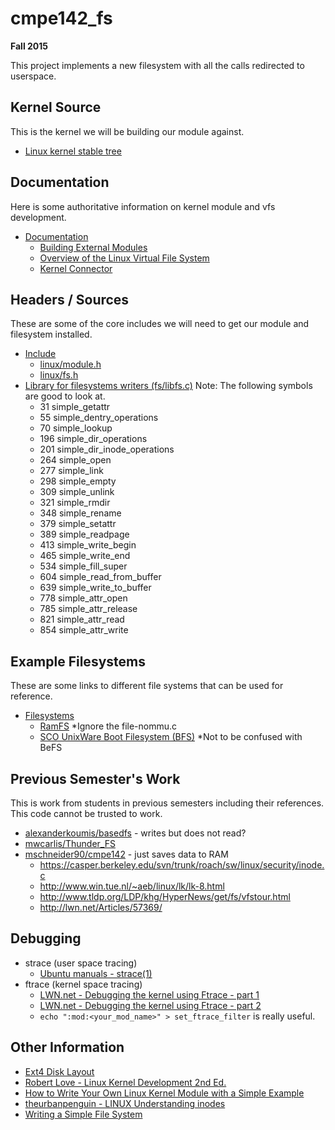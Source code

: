 # cmpe142_fs
**Fall 2015**

This project implements a new filesystem with all the calls redirected to userspace.

## Kernel Source
This is the kernel we will be building our module against.
* [Linux kernel stable tree](https://git.kernel.org/cgit/linux/kernel/git/stable/linux-stable.git/tree/)

## Documentation
Here is some authoritative information on kernel module and vfs development.
* [Documentation](https://git.kernel.org/cgit/linux/kernel/git/stable/linux-stable.git/tree/Documentation)
  * [Building External Modules](https://git.kernel.org/cgit/linux/kernel/git/stable/linux-stable.git/tree/Documentation/kbuild/modules.txt)
  * [Overview of the Linux Virtual File System](https://git.kernel.org/cgit/linux/kernel/git/stable/linux-stable.git/tree/Documentation/filesystems/vfs.txt)
  * [Kernel Connector](https://git.kernel.org/cgit/linux/kernel/git/stable/linux-stable.git/tree/Documentation/connector/connector.txt)

## Headers / Sources
These are some of the core includes we will need to get our module and filesystem installed.
* [Include](https://git.kernel.org/cgit/linux/kernel/git/stable/linux-stable.git/tree/include)
  * [linux/module.h](https://git.kernel.org/cgit/linux/kernel/git/stable/linux-stable.git/tree/include/linux/module.h)
  * [linux/fs.h](https://git.kernel.org/cgit/linux/kernel/git/stable/linux-stable.git/tree/include/linux/fs.h)
* [Library for filesystems writers (fs/libfs.c)](https://git.kernel.org/cgit/linux/kernel/git/stable/linux-stable.git/tree/fs/libfs.c) Note: The following symbols are good to look at.
  * 31 simple_getattr
  * 55 simple_dentry_operations
  * 70 simple_lookup
  * 196 simple_dir_operations
  * 201 simple_dir_inode_operations
  * 264 simple_open
  * 277 simple_link
  * 298 simple_empty
  * 309 simple_unlink
  * 321 simple_rmdir
  * 348 simple_rename
  * 379 simple_setattr
  * 389 simple_readpage
  * 413 simple_write_begin
  * 465 simple_write_end
  * 534 simple_fill_super
  * 604 simple_read_from_buffer
  * 639 simple_write_to_buffer
  * 778 simple_attr_open
  * 785 simple_attr_release
  * 821 simple_attr_read
  * 854 simple_attr_write

## Example Filesystems
These are some links to different file systems that can be used for reference.
* [Filesystems](https://git.kernel.org/cgit/linux/kernel/git/stable/linux-stable.git/tree/fs)
  * [RamFS](https://git.kernel.org/cgit/linux/kernel/git/stable/linux-stable.git/tree/fs/ramfs) *Ignore the file-nommu.c
  * [SCO UnixWare Boot Filesystem (BFS)](https://git.kernel.org/cgit/linux/kernel/git/stable/linux-stable.git/tree/fs/bfs) *Not to be confused with BeFS

## Previous Semester's Work
This is work from students in previous semesters including their references. This code cannot be trusted to work.
* [alexanderkoumis/basedfs](https://github.com/alexanderkoumis/basedfs) - writes but does not read?
* [mwcarlis/Thunder_FS](https://github.com/mwcarlis/Thunder_FS)
* [mschneider90/cmpe142](https://github.com/mschneider90/cmpe142) - just saves data to RAM
  * https://casper.berkeley.edu/svn/trunk/roach/sw/linux/security/inode.c
  * http://www.win.tue.nl/~aeb/linux/lk/lk-8.html
  * http://www.tldp.org/LDP/khg/HyperNews/get/fs/vfstour.html
  * http://lwn.net/Articles/57369/

## Debugging
* strace (user space tracing)
  * [Ubuntu manuals - strace(1)](http://manpages.ubuntu.com/manpages/wily/en/man1/strace.1.html)
* ftrace (kernel space tracing)
  * [LWN.net - Debugging the kernel using Ftrace - part 1](https://lwn.net/Articles/365835/)
  * [LWN.net - Debugging the kernel using Ftrace - part 2](https://lwn.net/Articles/366796/)
  * `echo ":mod:<your_mod_name>" > set_ftrace_filter` is really useful.

## Other Information
* [Ext4 Disk Layout](https://ext4.wiki.kernel.org/index.php/Ext4_Disk_Layout)
* [Robert Love - Linux Kernel Development 2nd Ed.](http://www.makelinux.net/books/lkd2/ch12)
* [How to Write Your Own Linux Kernel Module with a Simple Example](http://www.thegeekstuff.com/2013/07/write-linux-kernel-module/)
* [theurbanpenguin - LINUX Understanding inodes](https://www.youtube.com/watch?v=_6VJ8WfWI4k)
* [Writing a Simple File System](http://www2.comp.ufscar.br/~helio/fs/rkfs.html)
